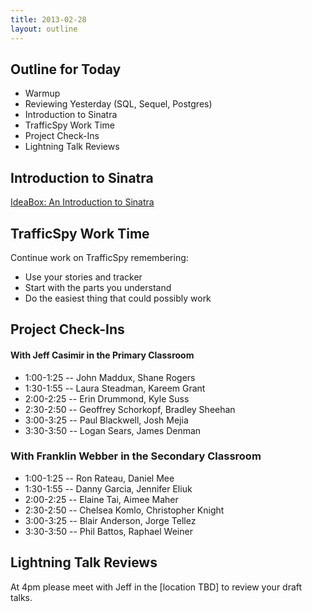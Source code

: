 ```yaml
---
title: 2013-02-28
layout: outline
---
```


## Outline for Today

* Warmup
* Reviewing Yesterday (SQL, Sequel, Postgres)
* Introduction to Sinatra
* TrafficSpy Work Time
* Project Check-Ins
* Lightning Talk Reviews

## Introduction to Sinatra

[IdeaBox: An Introduction to Sinatra](http://tutorials.jumpstartlab.com/projects/idea_box.html)

## TrafficSpy Work Time

Continue work on TrafficSpy remembering:

* Use your stories and tracker
* Start with the parts you understand
* Do the easiest thing that could possibly work

## Project Check-Ins


#### With Jeff Casimir in the Primary Classroom

* 1:00-1:25 -- John Maddux, Shane Rogers
* 1:30-1:55 -- Laura Steadman, Kareem Grant
* 2:00-2:25 -- Erin Drummond, Kyle Suss
* 2:30-2:50 -- Geoffrey Schorkopf, Bradley Sheehan
* 3:00-3:25 -- Paul Blackwell, Josh Mejia
* 3:30-3:50 -- Logan Sears, James Denman


### With Franklin Webber in the Secondary Classroom

* 1:00-1:25 -- Ron Rateau, Daniel Mee
* 1:30-1:55 -- Danny Garcia, Jennifer Eliuk
* 2:00-2:25 -- Elaine Tai, Aimee Maher
* 2:30-2:50 -- Chelsea Komlo, Christopher Knight
* 3:00-3:25 -- Blair Anderson, Jorge Tellez
* 3:30-3:50 -- Phil Battos, Raphael Weiner

## Lightning Talk Reviews

At 4pm please meet with Jeff in the [location TBD] to review your draft talks.
